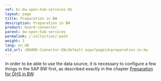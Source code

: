 ```yaml
---
ref: bc-bw-open-hub-services-01
layout: page
title: Preparation in BW
description: Preparation in BW
product: board-connector
parent: bw-open-hub-services
permalink: /:collection/:path
weight: 1
lang: en_GB
old_url: /BOARD-Connector-EN/default.aspx?pageid=preparation-in-bw
---
```


In order to be able to use the data source, it is necessary to configure a few things in the SAP BW first, as described exactly in the chapter [Preparation for OHS in BW](../sap-customizing/preparation-for-ohs-in-bw).